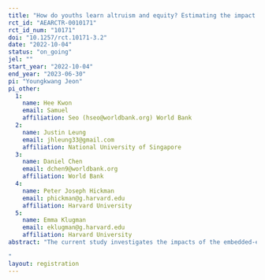 ```yaml
---
title: "How do youths learn altruism and equity? Estimating the impact of embedded ethics in education on social preferences"
rct_id: "AEARCTR-0010171"
rct_id_num: "10171"
doi: "10.1257/rct.10171-3.2"
date: "2022-10-04"
status: "on_going"
jel: ""
start_year: "2022-10-04"
end_year: "2023-06-30"
pi: "Youngkwang Jeon"
pi_other:
  1:
    name: Hee Kwon
    email: Samuel
    affiliation: Seo (hseo@worldbank.org) World Bank
  2:
    name: Justin Leung
    email: jhleung33@gmail.com
    affiliation: National University of Singapore
  3:
    name: Daniel Chen
    email: dchen9@worldbank.org
    affiliation: World Bank
  4:
    name: Peter Joseph Hickman
    email: phickman@g.harvard.edu
    affiliation: Harvard University
  5:
    name: Emma Klugman
    email: eklugman@g.harvard.edu
    affiliation: Harvard University
abstract: "The current study investigates the impacts of the embedded-ethics software coding education program with a sample of 200 students in Arusha Girls’ Secondary School in the United Republic of Tanzania. The study randomly assigns the sample into two treatment groups - one where students code interactions of virtual “Standard Nash” agents that only take account of the benefit to oneself, and another where the students code interactions of virtual “Altruistic-Equitable” agents that are interested in not only one’s own benefit but also others’ - and a control group for which no program activities are taken place. Through such random assignment to the intervention, this study plans to study the impact of the embedded-ethics digital education program on students’ i)  social preferences in altruism, equity, and inclusion, ii) psychosocial well-being, and iii) other auxiliary socioemotional-learning indicators, such as their interest in STEM (Science, Technology, Engineering, and Mathematics) fields and gender-based attitudes. 
"
layout: registration
---
```


